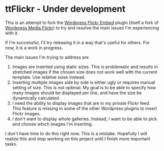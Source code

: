 # ttFlickr - Under development

This is an attempt to fork the [Wordpress Flickr Embed](https://github.com/hiddentao/wp-flickr-embed) plugin 
(itself a fork of [Wordpress Media Flickr](http://wordpress.org/extend/plugins/wordpress-media-flickr/))
to try and resolve the main issues I'm experiencing with it.

If I'm successful, I'll try releasing it in a way that's useful for others. For now, it is a work in progress.

The main issues I'm trying to address are

1. Images are inserted using static sizes. This is problematic and results in stretched images if the chosen size does not work well with the current template. Use relative sizes instead.
1. Inserting multiple images side by side is either ugly or requires manual setting of size. This is not optimal. My goal is to be able to specify how many images should be displayed per line, and have the size be dynamically calculated.
1. I need the ability to display images that are in my private Flickr feed. This feature is missing in some of the other Wordpress plugins to insert Flickr images.
1. I don't want to display whole galleries. Instead, I want to be able to pick and choose which images I'm inserting.

I don't have time to do this right now. This is a mistake. Hopefully I will realize this and stop working on this project until I finish more important tasks.